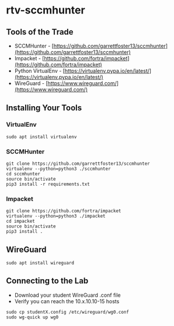 # rtv-sccmhunter

## Tools of the Trade
* SCCMHunter - [https://github.com/garrettfoster13/sccmhunter](https://github.com/garrettfoster13/sccmhunter)
* Impacket - [https://github.com/fortra/impacket](https://github.com/fortra/impacket)
* Python VirtualEnv - [https://virtualenv.pypa.io/en/latest/](https://virtualenv.pypa.io/en/latest/)
* WireGuard - [https://www.wireguard.com/](https://www.wireguard.com/)

## Installing Your Tools
### VirtualEnv
```
sudo apt install virtualenv
```
### SCCMHunter
```
git clone https://github.com/garrettfoster13/sccmhunter
virtualenv --python=python3 ./sccmhunter
cd sccmhunter
source bin/activate
pip3 install -r requirements.txt
```
### Impacket
```
git clone https://github.com/fortra/impacket
virtualenv --python=python3 ./impacket
cd impacket
source bin/activate
pip3 install .
```
## WireGuard
```
sudo apt install wireguard
```

## Connecting to the Lab
* Download your student WireGuard .conf file
* Verify you can reach the 10.x.10.10-15 hosts
```
sudo cp studentX.config /etc/wireguard/wg0.conf
sudo wg-quick up wg0
```
